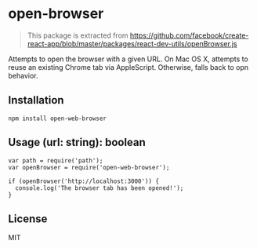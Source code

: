 # open-browser

> This package is extracted from
https://github.com/facebook/create-react-app/blob/master/packages/react-dev-utils/openBrowser.js

Attempts to open the browser with a given URL.
On Mac OS X, attempts to reuse an existing Chrome tab via AppleScript.
Otherwise, falls back to opn behavior.


## Installation

```
npm install open-web-browser
```

## Usage (url: string): boolean

```
var path = require('path');
var openBrowser = require('open-web-browser');

if (openBrowser('http://localhost:3000')) {
  console.log('The browser tab has been opened!');
}
```


## License

MIT
